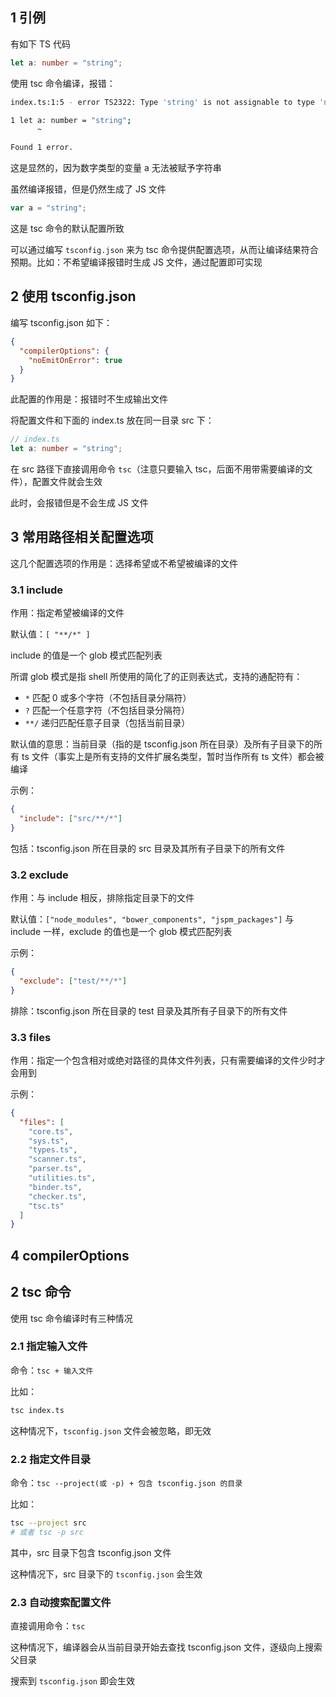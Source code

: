 ## 1 引例

有如下 TS 代码

```ts
let a: number = "string";
```

使用 tsc 命令编译，报错：

```sh
index.ts:1:5 - error TS2322: Type 'string' is not assignable to type 'number'.

1 let a: number = "string";
      ~

Found 1 error.
```

这是显然的，因为数字类型的变量 a 无法被赋予字符串

虽然编译报错，但是仍然生成了 JS 文件

```js
var a = "string";
```

这是 tsc 命令的默认配置所致

可以通过编写 `tsconfig.json` 来为 tsc 命令提供配置选项，从而让编译结果符合预期。比如：不希望编译报错时生成 JS 文件，通过配置即可实现

## 2 使用 tsconfig.json

编写 tsconfig.json 如下：

```json
{
  "compilerOptions": {
    "noEmitOnError": true
  }
}
```

此配置的作用是：报错时不生成输出文件

将配置文件和下面的 index.ts 放在同一目录 src 下：

```ts
// index.ts
let a: number = "string";
```

在 src 路径下直接调用命令 `tsc`（注意只要输入 tsc，后面不用带需要编译的文件），配置文件就会生效

此时，会报错但是不会生成 JS 文件

## 3 常用路径相关配置选项

这几个配置选项的作用是：选择希望或不希望被编译的文件

### 3.1 include

作用：指定希望被编译的文件

默认值：`[ "**/*" ]`

include 的值是一个 glob 模式匹配列表

所谓 glob 模式是指 shell 所使用的简化了的正则表达式，支持的通配符有：

- `*` 匹配 0 或多个字符（不包括目录分隔符）
- `?` 匹配一个任意字符（不包括目录分隔符）
- `**/` 递归匹配任意子目录（包括当前目录）

默认值的意思：当前目录（指的是 tsconfig.json 所在目录）及所有子目录下的所有 ts 文件（事实上是所有支持的文件扩展名类型，暂时当作所有 ts 文件）都会被编译

示例：

```json
{
  "include": ["src/**/*"]
}
```

包括：tsconfig.json 所在目录的 src 目录及其所有子目录下的所有文件

### 3.2 exclude

作用：与 include 相反，排除指定目录下的文件

默认值：`["node_modules", "bower_components", "jspm_packages"]`
与 include 一样，exclude 的值也是一个 glob 模式匹配列表

示例：

```json
{
  "exclude": ["test/**/*"]
}
```

排除：tsconfig.json 所在目录的 test 目录及其所有子目录下的所有文件

### 3.3 files

作用：指定一个包含相对或绝对路径的具体文件列表，只有需要编译的文件少时才会用到

示例：

```json
{
  "files": [
    "core.ts",
    "sys.ts",
    "types.ts",
    "scanner.ts",
    "parser.ts",
    "utilities.ts",
    "binder.ts",
    "checker.ts",
    "tsc.ts"
  ]
}
```

## 4 compilerOptions

## 2 tsc 命令

使用 tsc 命令编译时有三种情况

### 2.1 指定输入文件

命令：`tsc + 输入文件`

比如：

```sh
tsc index.ts
```

这种情况下，`tsconfig.json` 文件会被忽略，即无效

### 2.2 指定文件目录

命令：`tsc --project(或 -p) + 包含 tsconfig.json 的目录`

比如：

```sh
tsc --project src
# 或者 tsc -p src
```

其中，src 目录下包含 tsconfig.json 文件

这种情况下，src 目录下的 `tsconfig.json` 会生效

### 2.3 自动搜索配置文件

直接调用命令：`tsc`

这种情况下，编译器会从当前目录开始去查找 tsconfig.json 文件，逐级向上搜索父目录

搜索到 `tsconfig.json` 即会生效
